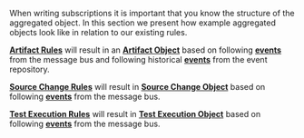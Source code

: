 When writing subscriptions it is important that you know the structure of the aggregated object. In this section we present how example aggregated objects look like in relation to our existing rules.

[**Artifact Rules**](../src/main/resources/rules/ArtifactRules-Eiffel-Agen-Version.json) 
will result in an [**Artifact Object**](../src/test/resources/AggregatedDocumentInternalCompositionLatestIT.json) 
based on following [**events**](../src/test/resources/ArtifactFlowTestEvents.json) 
from the message bus and following historical [**events**](../src/test/resources/upStreamInput.json) 
from the event repository.

[**Source Change Rules**](../src/main/resources/rules/SourceChangeObjectRules-Eiffel-Agen-Version.json) 
will result in [**Source Change Object**](../src/test/resources/aggregatedSourceChangeObject.json) 
based on following [**events**](../src/test/resources/TestSourceChangeObjectEvents.json) 
from the message bus.

[**Test Execution Rules**](../src/main/resources/rules/TestExecutionObjectRules-Eiffel-Agen-Version.json) 
will result in [**Test Execution Object**](../src/test/resources/aggregatedTestActivityObject.json) 
based on following [**events**](../src/test/resources/TestExecutionTestEvents.json) 
from the message bus.
